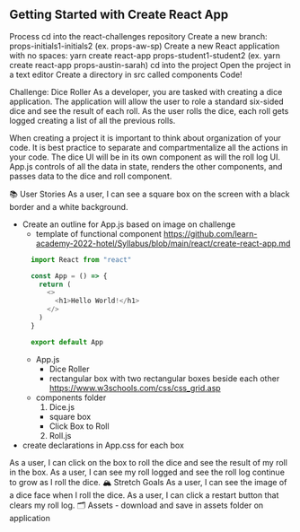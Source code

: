 ## Getting Started with Create React App

Process
cd into the react-challenges repository
Create a new branch: props-initials1-initials2 (ex. props-aw-sp)
Create a new React application with no spaces: yarn create react-app props-student1-student2 (ex. yarn create react-app props-austin-sarah)
cd into the project
Open the project in a text editor
Create a directory in src called components
Code!

Challenge: Dice Roller
As a developer, you are tasked with creating a dice application. The application will allow the user to role a standard six-sided dice and see the result of each roll. As the user rolls the dice, each roll gets logged creating a list of all the previous rolls.

When creating a project it is important to think about organization of your code. It is best practice to separate and compartmentalize all the actions in your code. The dice UI will be in its own component as will the roll log UI. App.js controls of all the data in state, renders the other components, and passes data to the dice and roll component.

📚 User Stories
As a user, I can see a square box on the screen with a black border and a white background.

- Create an outline for App.js based on image on challenge
  - template of functional component
  https://github.com/learn-academy-2022-hotel/Syllabus/blob/main/react/create-react-app.md
  ```javascript
    import React from "react"

    const App = () => {
      return (
        <>
          <h1>Hello World!</h1>
        </>
      )
    }

    export default App
  ```
  - App.js
    - Dice Roller
    - rectangular box with two rectangular boxes beside each other
    https://www.w3schools.com/css/css_grid.asp
  - components folder 
    1. Dice.js
      - square box
      - Click Box to Roll
    2. Roll.js
- create declarations in App.css for each box

As a user, I can click on the box to roll the dice and see the result of my roll in the box.
As a user, I can see my roll logged and see the roll log continue to grow as I roll the dice.
🏔 Stretch Goals
As a user, I can see the image of a dice face when I roll the dice.
As a user, I can click a restart button that clears my roll log.
🗂 Assets - download and save in assets folder on application
